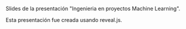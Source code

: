 Slides de la presentación "Ingenieria en proyectos Machine Learning".

Esta presentación fue creada usando reveal.js.
